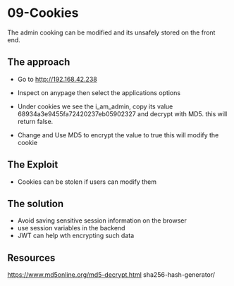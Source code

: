 # 09-Cookies
The admin cooking can be modified and its unsafely stored on the front end.

## The approach

- Go to http://192.168.42.238

- Inspect on anypage then select the applications options

- Under cookies we see the i_am_admin, copy its value 68934a3e9455fa72420237eb05902327 and decrypt with MD5. this will return false.

- Change and Use MD5 to encrypt the value to true this will modify the cookie 

## The Exploit #

- Cookies can be stolen if users can modify them

## The solution

- Avoid saving sensitive session information on the browser
- use session variables in the backend
- JWT can help wth encrypting such data

## Resources

https://www.md5online.org/md5-decrypt.html 
sha256-hash-generator/ 